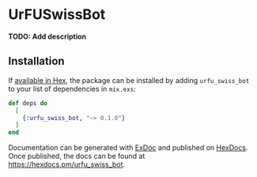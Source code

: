 # UrFUSwissBot

**TODO: Add description**

## Installation

If [available in Hex](https://hex.pm/docs/publish), the package can be installed
by adding `urfu_swiss_bot` to your list of dependencies in `mix.exs`:

```elixir
def deps do
  [
    {:urfu_swiss_bot, "~> 0.1.0"}
  ]
end
```

Documentation can be generated with [ExDoc](https://github.com/elixir-lang/ex_doc)
and published on [HexDocs](https://hexdocs.pm). Once published, the docs can
be found at <https://hexdocs.pm/urfu_swiss_bot>.

